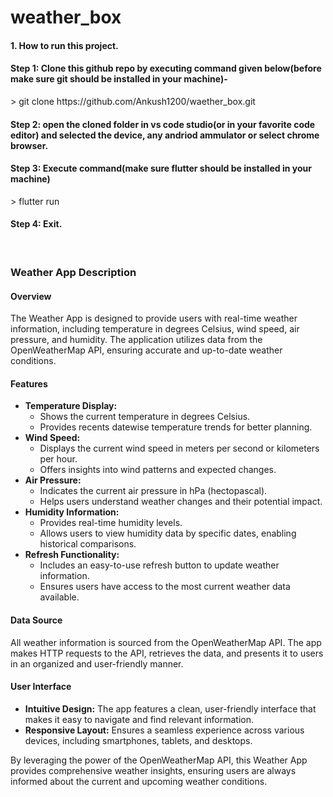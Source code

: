 # weather_box

   <h4>1. How to run this project.</h4>
   <h4>Step 1: Clone this github repo by executing command given below(before make sure git should be installed in your machine)-</h4>
           > git clone https://github.com/Ankush1200/waether_box.git
   <h4>Step 2: open the cloned folder in vs code studio(or in your favorite code editor) and selected the device, any andriod ammulator or select chrome browser.</h4>
   <h4>Step 3: Execute command(make sure flutter should be installed in your machine)</h4>
           > flutter run
   <h4>Step 4: Exit.</h4>
   <br>
   <h3>Weather App Description</h3>
   <h4>Overview</h4>
   <p>
      The Weather App is designed to provide users with real-time weather information, including temperature in degrees Celsius, wind speed, air pressure, and humidity. The application utilizes data from the            OpenWeatherMap API, ensuring accurate and up-to-date weather conditions.
    </p>
    <h4>Features</h4>
    <ul>
        <li>
            <strong>Temperature Display:</strong>
            <ul>
                <li>Shows the current temperature in degrees Celsius.</li>
                <li>Provides recents datewise temperature trends for better planning.</li>
            </ul>
        </li>
        <li>
            <strong>Wind Speed:</strong>
            <ul>
                <li>Displays the current wind speed in meters per second or kilometers per hour.</li>
                <li>Offers insights into wind patterns and expected changes.</li>
            </ul>
        </li>
        <li>
            <strong>Air Pressure:</strong>
            <ul>
                <li>Indicates the current air pressure in hPa (hectopascal).</li>
                <li>Helps users understand weather changes and their potential impact.</li>
            </ul>
        </li>
        <li>
            <strong>Humidity Information:</strong>
            <ul>
                <li>Provides real-time humidity levels.</li>
                <li>Allows users to view humidity data by specific dates, enabling historical comparisons.</li>
            </ul>
        </li>
        <li>
            <strong>Refresh Functionality:</strong>
            <ul>
                <li>Includes an easy-to-use refresh button to update weather information.</li>
                <li>Ensures users have access to the most current weather data available.</li>
            </ul>
        </li>
    </ul>
    <h4>Data Source</h4>
    <p>
        All weather information is sourced from the OpenWeatherMap API. The app makes HTTP requests to the API, retrieves the data, and presents it to users in an organized and user-friendly manner.
    </p>
    <h4>User Interface</h4>
    <ul>
        <li>
            <strong>Intuitive Design:</strong> The app features a clean, user-friendly interface that makes it easy to navigate and find relevant information.
        </li>
        <li>
            <strong>Responsive Layout:</strong> Ensures a seamless experience across various devices, including smartphones, tablets, and desktops.
        </li>
    </ul>
    <p>
        By leveraging the power of the OpenWeatherMap API, this Weather App provides comprehensive weather insights, ensuring users are always informed about the current and upcoming weather conditions.
    </p>
